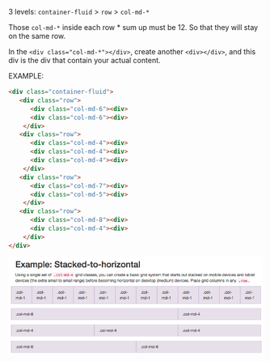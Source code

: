 3 levels:
`container-fluid`  >  `row`  >  `col-md-*`

Those `col-md-*` inside each row * sum up must be 12. So that they will stay on the same row.

In the `<div class="col-md-*"></div>`, create another `<div></div>`, and this div is the div that contain your actual content.

EXAMPLE:
```html
<div class="container-fluid">
   <div class="row">
      <div class="col-md-6"><div>
      <div class="col-md-6"><div>
    </div>
   <div class="row">
      <div class="col-md-4"><div>
      <div class="col-md-4"><div>
      <div class="col-md-4"><div>
    </div>
   <div class="row">
      <div class="col-md-7"><div>
      <div class="col-md-5"><div>
    </div>
   <div class="row">
      <div class="col-md-8"><div>
      <div class="col-md-4"><div>
    </div>
</div>  
```

![Bootstrap grid](bootstrapGrid.png)
